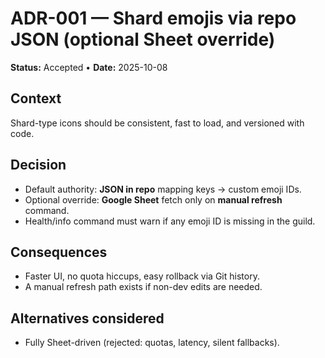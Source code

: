 # ADR-001 — Shard emojis via repo JSON (optional Sheet override)
**Status:** Accepted • **Date:** 2025-10-08

## Context
Shard-type icons should be consistent, fast to load, and versioned with code.

## Decision
- Default authority: **JSON in repo** mapping keys → custom emoji IDs.
- Optional override: **Google Sheet** fetch only on **manual refresh** command.
- Health/info command must warn if any emoji ID is missing in the guild.

## Consequences
- Faster UI, no quota hiccups, easy rollback via Git history.
- A manual refresh path exists if non-dev edits are needed.

## Alternatives considered
- Fully Sheet-driven (rejected: quotas, latency, silent fallbacks).
